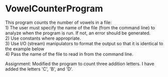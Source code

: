 # VowelCounterProgram
This program counts the number of vowels in a file:
   <br> 1) The user must specify the name of the file (from the command line) to analyze when the program is run. If not, an error should be generated.
    <br>2) Use constants where appropriate.
    <br>3) Use I/O (stream) manipulators to format the output so that it is identical to the example below
    <br>4) Pass the name of the file to read in from the command line.
    
Assignment: Modified the program to count three addition letters. I have added the letters 'C', 'B', and 'D'.